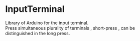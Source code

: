 # InputTerminal
Library of Arduino for the input terminal.  
Press simultaneous plurality of terminals , short-press , can be distinguished in the long press.  
